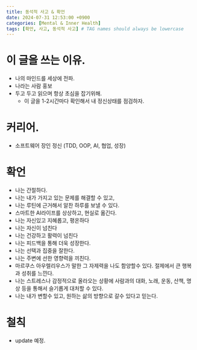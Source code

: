 ```yaml
---
title: 동석적 사고 & 확언
date: 2024-07-31 12:53:00 +0900
categories: [Mental & Inner Health]
tags: [확언, 사고, 동석적 사고] # TAG names should always be lowercase
---
```


# 이 글을 쓰는 이유.
* 나의 마인드를 세상에 전파.
* 나라는 사람 홍보
* 두고 두고 읽으며 항상 초심을 잡기위해.
  * 이 글을 1-2시간마다 확인해서 내 정신상태를 점검하자.

# 커리어.
* 소프트웨어 장인 정신 (TDD, OOP, AI, 협업, 성장)

# 확언
- 나는 간절하다.
- 나는 내가 가지고 있는 문제를 해결할 수 있고,
- 나는 루틴에 근거해서 알찬 하루를 보낼 수 있다.
- 스마트한 AI라이프를 상상하고, 현실로 옮긴다.
- 나는 자신있고 지혜롭고, 평온하다
- 나는 자신이 넘친다
- 나는 건강하고 활력이 넘친다
- 나는 피드백을 통해 더욱 성장한다.
- 나는 선택과 집중을 잘한다.
- 나는 주변에 선한 영향력을 끼친다.
- 마르쿠스 아우렐리우스가 말한 그 자제력을 나도 함양할수 있다. 절제에서 큰 행복과 성취를 느낀다.
- 나는 스트레스나 감정적으로 올라오는 상황에 사람과의 대화, 노래, 운동, 산책, 명상 등을 통해서 슬기롭게 대처할 수 있다.
- 나는 내가 변할수 있고, 원하는 삶의 방향으로 갈수 있다고 믿는다.

# 철칙
* update 예정.
